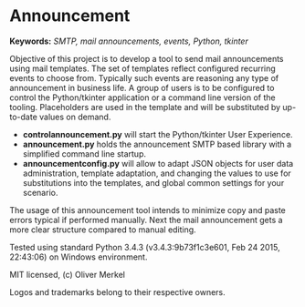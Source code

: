 # Announcement

__Keywords:__ _SMTP, mail announcements, events, Python, tkinter_

Objective of this project is to develop a tool to send mail announcements
using mail templates. The set of templates reflect configured recurring
events to choose from. Typically such events are reasoning any type of
announcement in business life. A group of users is to be configured to
control the Python/tkinter application or a command line version of
the tooling. Placeholders are used in the template and will be
substituted by up-to-date values on demand.

* __controlannouncement.py__ will start the Python/tkinter User Experience.
* __announcement.py__ holds the announcement SMTP based library with a
  simplified command line startup.
* __announcementconfig.py__ will allow to adapt JSON objects for user data
  administration, template adaptation, and changing the values to use for
  substitutions into the templates, and global common settings for your
  scenario.

The usage of this announcement tool intends to minimize copy and paste
errors typical if performed manually. Next the mail announcement gets
a more clear structure compared to manual editing.

Tested using standard Python 3.4.3 (v3.4.3:9b73f1c3e601, Feb 24 2015,
22:43:06) on Windows environment.

MIT licensed, (c) Oliver Merkel

Logos and trademarks belong to their respective owners.
